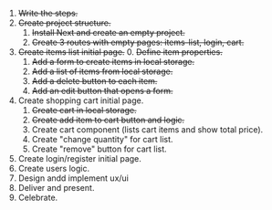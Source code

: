 1. ~~Write the steps.~~
2. ~~Create project structure.~~
    1. ~~Install Next and create an empty project.~~
    2. ~~Create 3 routes with empty pages: items-list, login, cart.~~
3. ~~Create items list initial page.~~
    0. ~~Define item properties.~~
    1. ~~Add a form to create items in local storage.~~
    2. ~~Add a list of items from local storage.~~
    3. ~~Add a delete button to each item.~~
    4. ~~Add an edit button that opens a form.~~
4. Create shopping cart initial page.
    1. ~~Create cart in local storage.~~
    2. ~~Create add item to cart button and logic.~~
    3. Create cart component (lists cart items and show total price).
    4. Create "change quantity" for cart list.
    5. Create "remove" button for cart list.
5. Create login/register initial page.
6. Create users logic.
7. Design andd implement ux/ui
8. Deliver and present.
9. Celebrate.
